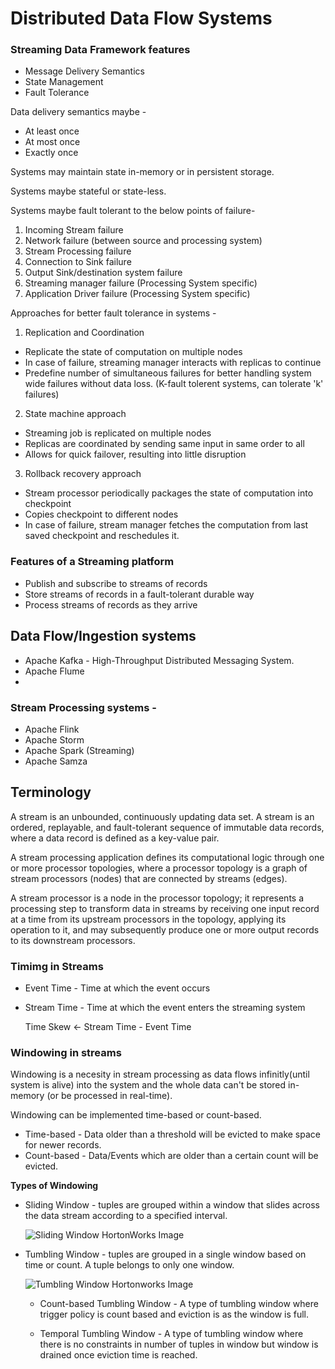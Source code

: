 # Distributed Data Flow Systems

### Streaming Data Framework features

- Message Delivery Semantics
- State Management
- Fault Tolerance


Data delivery semantics maybe -

- At least once
- At most once
- Exactly once


Systems may maintain state in-memory or in persistent storage.

Systems maybe stateful or state-less.

Systems maybe fault tolerant to the below points of failure-
1. Incoming Stream failure
2. Network failure (between source and processing system)
3. Stream Processing failure
4. Connection to Sink failure
5. Output Sink/destination system failure
6. Streaming manager failure (Processing System specific)
7. Application Driver failure (Processing System specific)

Approaches for better fault tolerance in systems -

1.  Replication and Coordination
  - Replicate the state of computation on multiple nodes
  - In case of failure, streaming manager interacts with replicas to continue
  - Predefine number of simultaneous failures for better handling system wide failures without data loss.
    (K-fault tolerent systems, can tolerate 'k' failures)
2. State machine approach
  - Streaming job is replicated on multiple nodes
  - Replicas are coordinated by sending same input in same order to all
  - Allows for quick failover, resulting into little disruption
3. Rollback recovery approach
  - Stream processor periodically packages the state of computation into checkpoint
  - Copies checkpoint to different nodes
  - In case of failure, stream manager fetches the computation from last saved checkpoint and reschedules it.


### Features of a Streaming platform

- Publish and subscribe to streams of records
- Store streams of records in a fault-tolerant durable way
- Process streams of records as they arrive

## Data Flow/Ingestion systems

- Apache Kafka - High-Throughput Distributed Messaging System.
- Apache Flume
- 

### Stream Processing systems -

- Apache Flink
- Apache Storm
- Apache Spark (Streaming)
- Apache Samza

## Terminology

A stream is an unbounded, continuously updating data set. A stream is an ordered, replayable, and fault-tolerant sequence
 of immutable data records, where a data record is defined as a key-value pair.

A stream processing application defines its computational logic through one or more processor topologies, where a
 processor topology is a graph of stream processors (nodes) that are connected by streams (edges).

A stream processor is a node in the processor topology; it represents a processing step to transform data in streams by
 receiving one input record at a time from its upstream processors in the topology, applying its operation to it, and
 may subsequently produce one or more output records to its downstream processors.

### Timimg in Streams

- Event Time - Time at which the event occurs
- Stream Time - Time at which the event enters the streaming system

    Time Skew <- Stream Time - Event Time

### Windowing in streams

Windowing is a necesity in stream processing as data flows infinitly(until system is alive) into the system and the whole
 data can't be stored in-memory (or be processed in real-time).

Windowing can be implemented time-based or count-based.
- Time-based - Data older than a threshold will be evicted to make space for newer records.
- Count-based - Data/Events which are older than a certain count will be evicted.

**Types of Windowing**

- Sliding Window - tuples are grouped within a window that slides across the data stream according to a specified interval.

  ![Sliding Window HortonWorks Image](https://docs.cloudera.com/HDPDocuments/HDP2/HDP-2.6.5/bk_storm-component-guide/content/figures/4/figures/sliding-window.png)

- Tumbling Window - tuples are grouped in a single window based on time or count. A tuple belongs to only one window.

  ![Tumbling Window Hortonworks Image](https://docs.cloudera.com/HDPDocuments/HDP2/HDP-2.6.5/bk_storm-component-guide/content/figures/4/figures/tumbling-window.png)

  - Count-based Tumbling Window - A type of tumbling window where trigger policy is count based and eviction is as the
     window is full.

  - Temporal Tumbling Window - A type of tumbling window where there is no constraints in number of tuples in window
     but window is drained once eviction time is reached.


